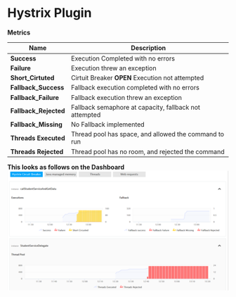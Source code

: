# Hystrix Plugin

**Metrics**

| Name | Description |
| --- | --- |
| **Success** | Execution Completed with no errors |
| **Failure** | Execution threw an exception |
| **Short_Cirtuted** | Cirtuit Breaker **OPEN** Execution not attempted |
| **Fallback_Success** | Fallback execution completed with no errors |
| **Fallback_Failure** | Fallback execution threw an exception |
| **Fallback_Rejected** | Fallback semaphore at capacity, fallback not attempted |
| **Fallback_Missing** | No Fallback implemented |
| **Threads Executed** | Thread pool has space, and allowed the command to run |
| **Threads Rejected** | Thread pool has no room, and rejected the command |


**This looks as follows on the Dashboard**
![](./HystrixCircuitBreaker.png)

